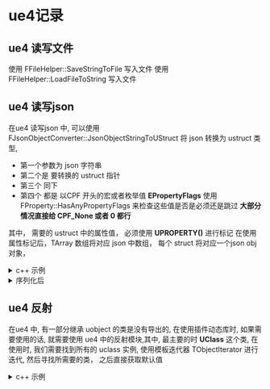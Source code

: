 # ue4记录

## ue4 读写文件 
使用  FFileHelper::SaveStringToFile 写入文件
使用  FFileHelper::LoadFileToString 写入文件

## ue4 读写json

在ue4 读写json 中, 可以使用 FJsonObjectConverter::JsonObjectStringToUStruct 将 json 转换为 ustruct 类型,
- 第一个参数为 json 字符串
- 第二个是 要转换的 ustruct 指针
- 第三个 同下
- 第四个 都是 以CPF 开头的宏或者枚举值 **EPropertyFlags** 使用 FProperty::HasAnyPropertyFlags 
来检查这些值是否是必须还是跳过 **大部分情况直接给 CPF_None 或者 0 都行**

其中， 需要的 ustruct 中的属性值， 必须使用 **UPROPERTY()** 进行标记
在使用属性标记后，TArray 数组将对应 json 中数组， 每个 struct 将对应一个json obj 对象，

<details>
<summary>c++ 示例 </summary>

```c++
#define UENUM(...)
#define GENERATED_BODY(...)
#define UPROPERTY(...)
#define USTRUCT(...)



#define UENUM(...)
#define GENERATED_BODY(...)
#define UPROPERTY(...)
#define USTRUCT(...)


UENUM()
enum class EEnumType : uint8 { None = 0, Abc, Fbx };

USTRUCT()
struct FTest {
  GENERATED_BODY()

  UPROPERTY()
  FString string;

  UPROPERTY()
  uint64 num;

  UPROPERTY()
  EEnumType p_enum;

};

USTRUCT()
struct FGroup {
  GENERATED_BODY()

  UPROPERTY()
  TArray<FTest> groups;
};

FString to_json(){
    FTest l_tets1{};
    FTest l_tets2{};
    FGroup l_group{};
    l_group.groups.Add(l_tets1);
    l_group.groups.Add(l_tets2);

    FString l_str{};
    FJsonObjectConverter::UStructToJsonObjectString<FGroup>(
      l_group, l_str, CPF_None, CPF_None);
    return FString
}
```

</details>

<details>
<summary>序列化后</summary>

```json
{
	"groups": [
		{
			"string": "str",
			"p_enum": "Abc",
			"num": 1001
		},
		{
			"string": "str",
			"p_enum": "Abc",
			"num": 1001
		}
	]
}
```

</details>


## ue4 反射

在ue4 中, 有一部分继承 uobject 的类是没有导出的, 在使用插件动态库时, 如果需要使用的话, 就需要使用
ue4 中的反射模块,其中, 最主要的时 **UClass** 这个类, 在使用时, 我们需要找到所有的 uclass 实例, 
使用模板迭代器 TObjectIterator<T> 进行迭代, 然后寻找所需要的类， 之后直接获取默认值

<details>
<summary>c++ 示例</summary>

```c++
  for (TObjectIterator<UClass> it{}; it; ++it) {
    if (it->IsChildOf(UFactory::StaticClass())) {
      if (it->GetName() == "LevelSequenceFactoryNew") {
        it->GetDefaultObject<UFactory>();
      }
    }
  }

```

</details>
 
